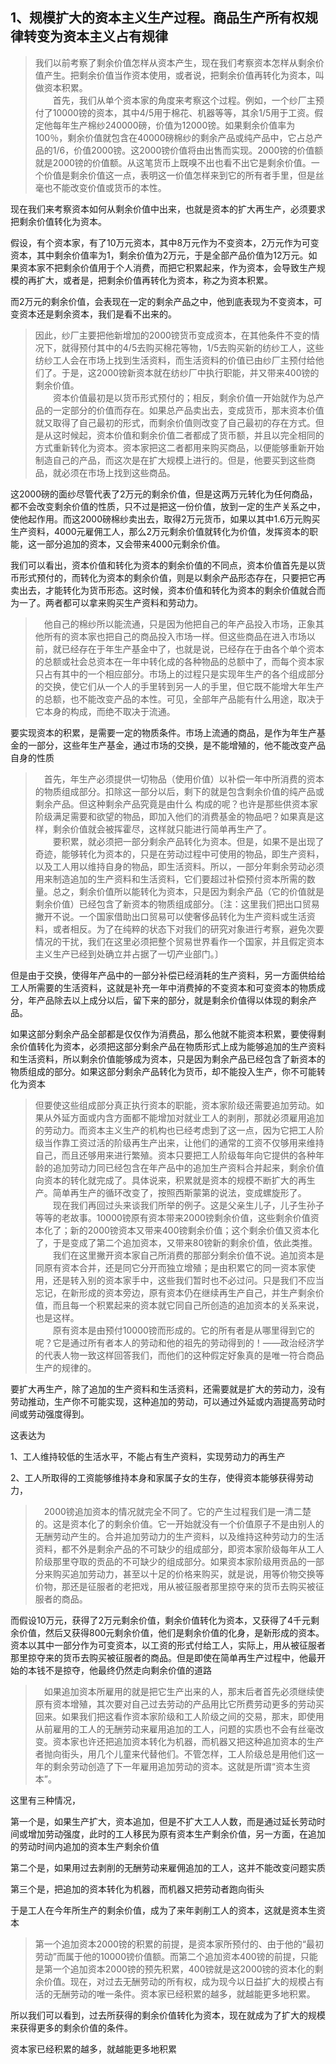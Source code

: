 <h2>1、规模扩大的资本主义生产过程。商品生产所有权规律转变为资本主义占有规律</h2><blockquote data-pid="NFyFmrDi">我们以前考察了剩余价值怎样从资本产生，现在我们考察资本怎样从剩余价值产生。把剩余价值当作资本使用，或者说，把剩余价值再转化为资本，叫做资本积累。<br/>　　首先，我们从单个资本家的角度来考察这个过程。例如，一个纱厂主预付了10000镑的资本，其中4/5用于棉花、机器等等，其余1/5用于工资。假定他每年生产棉纱240000磅，价值为12000镑。如果剩余价值率为100％，剩余价值就包含在40000磅棉纱的剩余产品或纯产品中，它占总产品的1/6，价值2000镑。这2000镑价值将由出售而实现。2000镑的价值额就是2000镑的价值额。从这笔货币上既嗅不出也看不出它是剩余价值。一个价值是剩余价值这一点，表明这一价值怎样来到它的所有者手里，但是丝毫也不能改变价值或货币的本性。</blockquote><p data-pid="wLFL1yHL">现在我们来考察资本如何从剩余价值中出来，也就是资本的扩大再生产，必须要求把剩余价值转化为资本。</p><p data-pid="8gXq60MS">假设，有个资本家，有了10万元资本，其中8万元作为不变资本，2万元作为可变资本，其中剩余价值率为1，剩余价值为2万元，于是全部产品价值为12万元。如果资本家不把剩余价值用于个人消费，而把它积累起来，作为资本，会导致生产规模的再扩大，或者是，把剩余价值再转化为资本，称之为资本积累。</p><p data-pid="KcPBhK5-">而2万元的剩余价值，会表现在一定的剩余产品之中，他到底表现为不变资本，可变资本还是剩余资本，我们是看不出来的。</p><blockquote data-pid="WxuSPjSA">因此，纱厂主要把他新增加的2000镑货币变成资本，在其他条件不变的情况下，就得预付其中的4/5去购买棉花等物，1/5去购买新的纺纱工人，这些纺纱工人会在市场上找到生活资料，而生活资料的价值已由纱厂主预付给他们了。于是，这2000镑新资本就在纺纱厂中执行职能，并又带来400镑的剩余价值。<br/>　　资本价值最初是以货币形式预付的；相反，剩余价值一开始就作为总产品的一定部分的价值而存在。如果总产品卖出去，变成货币，那末资本价值就又取得了自己最初的形式，而剩余价值则改变了自己最初的存在方式。但是从这时候起，资本价值和剩余价值二者都成了货币额，并且以完全相同的方式重新转化为资本。资本家把这二者都用来购买商品，以便能够重新开始制造自己的产品，而这次是在扩大规模上进行的。但是，他要买到这些商品，就必须在市场上找到这些商品。</blockquote><p data-pid="DKkxxEab">这2000磅的面纱尽管代表了2万元的剩余价值，但是这两万元转化为任何商品，都不会改变剩余价值的性质，只不过是把这一份价值，放到一定的生产关系之中，使他起作用。而这2000磅棉纱卖出去，取得2万元货币，如果以其中1.6万元购买生产资料，4000元雇佣工人，那么2万元剩余价值就转化为价值，发挥资本的职能，这一部分追加的资本，又会带来4000元剩余价值。</p><p data-pid="8sZBCYmN">我们可以看出，资本价值和转化为资本的剩余价值的不同点，资本价值首先是以货币形式预付的，而转化为资本的剩余价值，则是以剩余产品形态存在，只要把它再卖出去，才能转化为货币形态。这时候，资本价值和转化为资本的剩余价值就合而为一了。两者都可以拿来购买生产资料和劳动力。</p><blockquote data-pid="-oWVYTz8">　他自己的棉纱所以能流通，只是因为他把自己的年产品投入市场，正象其他所有的资本家也把自己的商品投入市场一样。但这些商品在进入市场以前，就已经存在于年生产基金中了，也就是说，已经存在于由各个单个资本的总额或社会总资本在一年中转化成的各种物品的总额中了，而每个资本家只占有其中的一个相应部分。市场上的过程只是实现年生产的各个组成部分的交换，使它们从一个人的手里转到另一人的手里，但它既不能增大年生产的总额，也不能改变产品的本性。可见，全部年产品能有什么用途，取决于它本身的构成，而绝不取决于流通。</blockquote><p data-pid="V9jqJF06">要实现资本的积累，是需要一定的物质条件。市场上流通的商品，是作为年生产基金的一部分，这些年生产基金，通过市场的交换，是不能增殖的，他不能改变产品自身的性质</p><blockquote data-pid="0Lw6_VGM">　首先，年生产必须提供一切物品（使用价值）以补偿一年中所消费的资本的物质组成部分。扣除这一部分以后，剩下的就是包含剩余价值的纯产品或剩余产品。但这种剩余产品究竟是由什么 构成的呢？也许是那些供资本家阶级满足需要和欲望的物品，即加入他们的消费基金的物品吧？如果真是这样，剩余价值就会被挥霍尽，这样就只能进行简单再生产了。<br/>　　要积累，就必须把一部分剩余产品转化为资本。但是，如果不是出现了奇迹，能够转化为资本的，只是在劳动过程中可使用的物品，即生产资料，以及工人用以维持自身的物品，即生活资料。所以，一部分年剩余劳动必须用来制造追加的生产资料和生活资料，它们要超过补偿预付资本所需的数量。总之，剩余价值所以能转化为资本，只是因为剩余产品（它的价值就是剩余价值）已经包含了新资本的物质组成部分。〔注：这里我们把出口贸易撇开不说。一个国家借助出口贸易可以使奢侈品转化为生产资料或生活资料，或者相反。为了在纯粹的状态下对我们的研究对象进行考察，避免次要情况的干扰，我们在这里必须把整个贸易世界看作一个国家，并且假定资本主义生产已经到处确立并占据了一切产业部门。〕</blockquote><p data-pid="ZU7KdiGi">但是由于交换，使得年产品中的一部分补偿已经消耗的生产资料，另一方面供给给工人所需要的生活资料，这就是补充一年中消费掉的不变资本和可变资本的物质成分，年产品除去以上成分以后，留下来的部分，就是剩余价值得以体现的剩余产品。</p><p data-pid="d8RRLPaf">如果这部分剩余产品全部都是仅仅作为消费品，那么他就不能资本积累，要使得剩余价值转化为资本，必须把这部分剩余产品在物质形式上成为能够追加的生产资料和生活资料，所以剩余价值能够成为资本，只是因为剩余产品已经包含了新资本的物质组成的部分。如果这部分剩余产品转化为货币，却不能投入生产，你不可能转化为资本</p><blockquote data-pid="8erUYx1x">但要使这些组成部分真正执行资本的职能，资本家阶级还需要追加劳动。如果从外延方面或内含方面都不能增加对就业工人的剥削，那就必须雇用追加的劳动力。而资本主义生产的机构也已经考虑到了这一点，因为它把工人阶级当作靠工资过活的阶级再生产出来，让他们的通常的工资不仅够用来维持自己，而且还够用来进行繁殖。资本只要把工人阶级每年向它提供的各种年龄的追加劳动力同已经包含在年产品中的追加生产资料合并起来，剩余价值向资本的转化就完成了。具体说来，积累就是资本的规模不断扩大的再生产。简单再生产的循环改变了，按照西斯蒙第的说法，变成螺旋形了。<br/>　　现在我们再回过头来谈我们所举的例子。这是父亲生儿子，儿子生孙子等等的老故事。10000镑原有资本带来2000镑剩余价值，这些剩余价值资本化了；新的2000镑资本又带来400镑剩余价值；这个剩余价值又资本化了，于是变成了第二个追加资本，又带来80镑新的剩余价值，依此类推。<br/>　　我们在这里撇开资本家自己所消费的那部分剩余价值不说。追加资本是同原有资本合并，还是同它分开而独立增殖；是由积累它的同一资本家使用，还是转入别的资本家手中，这些我们暂时也不必过问。只是我们不应当忘记，在新形成的资本旁边，原有资本仍在继续再生产自己，并生产剩余价值，而且每一个积累起来的资本就它同自己所创造的追加资本的关系来说，也是这样。<br/>　　原有资本是由预付10000镑而形成的。它的所有者是从哪里得到它的呢？它是通过所有者本人的劳动和他的祖先的劳动得到的！——政治经济学的代表人物一致这样回答我们，而他们的这种假定好象真的是唯一符合商品生产的规律的。</blockquote><p data-pid="pMPRBZ3A">要扩大再生产，除了追加的生产资料和生活资料，还需要就是扩大的劳动力，没有劳动推动，生产你不可能实现，这种追加的劳动，可以通过外延或内涵提高劳动时间或劳动强度得到。</p><p data-pid="rSMF4Y3y">这表达为</p><p data-pid="eNtfjzDS">1、工人维持较低的生活水平，不能占有生产资料，实现劳动力的再生产</p><p data-pid="S-PxGXsR">2、工人所取得的工资能够维持本身和家属子女的生存，使得资本能够获得劳动力，</p><blockquote data-pid="_gbXCrqd">　2000镑追加资本的情况就完全不同了。它的产生过程我们是一清二楚的。这是资本化了的剩余价值。它一开始就没有一个价值原子不是由别人的无酬劳动产生的。合并追加劳动力的生产资料，以及维持这种劳动力的生活资料，都不外是剩余产品的不可缺少的组成部分，即资本家阶级每年从工人阶级那里夺取的贡品的不可缺少的组成部分。如果资本家阶级用贡品的一部分来购买追加劳动力，甚至以十足的价格来购买，就是说，用等价物交换等价物，那还是征服者的老把戏，用从被征服者那里掠夺来的货币去购买被征服者的商品。</blockquote><p data-pid="5c1pTp96">而假设10万元，获得了2万元剩余价值，剩余价值转化为资本，又获得了4千元剩余价值，然后又获得800元剩余价值，他们是剩余价值的化身，是新形成的资本。资本以其中一部分作为可变资本，以工资的形式付给工人，实际上，用从被征服者那里掠夺来的货币去购买被征服者的商品。但是即使在简单再生产过程中，他最开始的本钱不是掠夺，他最终仍然走向剩余价值的道路</p><blockquote data-pid="oQAfeEra">　如果追加资本所雇用的就是把它生产出来的人，那末后者首先必须继续使原有资本增殖，其次要对自己过去劳动的产品用比它所费劳动更多的劳动买回来。如果我们把这看作资本家阶级和工人阶级之间的交易，那末，即使用从前雇用的工人的无酬劳动来雇用追加的工人，问题的实质也不会有丝毫改变。资本家也许还把追加资本转化为机器，而机器又把这种追加资本的生产者抛向街头，用几个儿童来代替他们。不管怎样，工人阶级总是用他们这一年的剩余劳动创造了下一年雇用追加劳动的资本。这就是所谓“资本生资本”。</blockquote><p data-pid="TNf9JWh3">这里有三种情况，</p><p data-pid="05fO_UWU">第一个是，如果生产扩大，资本追加，但是不扩大工人人数，而是通过延长劳动时间或增加劳动强度，此时的工人移民为原有资本生产剩余价值，另一方面，在追加的劳动时间内追加的资本生产剩余价值</p><p data-pid="4w2BZzpd">第二个是，如果用过去剥削的无酬劳动来雇佣追加的工人，这并不能改变问题实质</p><p data-pid="gIqfPRQI">第三个是，把追加的资本转化为机器，而机器又把劳动者跑向街头</p><p data-pid="0zBWs2cr">于是工人在今年所生产的剩余价值，成为了来年剥削工人的资本，这就是资本生资本</p><blockquote data-pid="43-YFbzS">第一个追加资本2000镑的积累的前提，是资本家所预付的、由于他的“最初劳动”而属于他的10000镑价值额。而第二个追加资本400镑的前提，只能是第一个追加资本2000镑的预先积累，400镑就是这2000镑的资本化的剩余价值。现在，对过去无酬劳动的所有权，成为现今以日益扩大的规模占有活的无酬劳动的唯一条件。资本家已经积累的越多，就越能更多地积累。</blockquote><p data-pid="WzEuVTjc">所以我们可以看到，过去所获得的剩余价值转化为资本，现在就成为了扩大的规模来获得更多的剩余价值的条件。</p><p data-pid="VIxEeycJ">资本家已经积累的越多，就越能更多地积累</p><p></p><p></p>